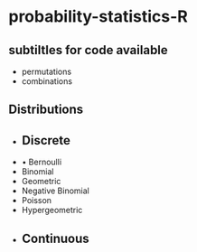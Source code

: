 # probability-statistics-R

## subtiltles for code available
- permutations
- combinations

## Distributions
- ## Discrete
- • Bernoulli
- Binomial
- Geometric
- Negative Binomial
- Poisson
- Hypergeometric
- ## Continuous
